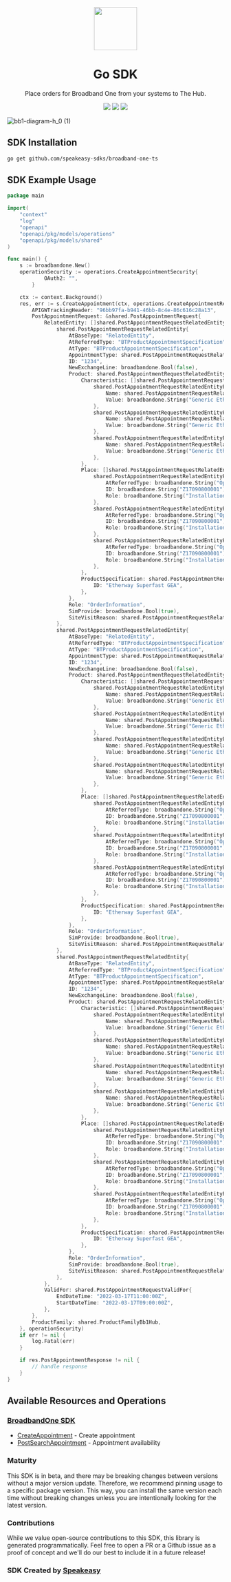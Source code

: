 <div align="center">
    <img src="https://github.com/speakeasy-sdks/broadband-one-go/assets/6267663/22e4e028-de1d-4942-a3dd-48abd278f1ea" width="100">
    <h1>Go SDK</h1>
   <p>Place orders for Broadband One from your systems to The Hub.</p>
   <a href="https://developer.bt.com/products/broadband-one-order-api"><img src="https://img.shields.io/static/v1?label=Docs&message=API Ref&color=5514b4&style=for-the-badge" /></a>
   <a href="https://github.com/speakeasy-sdks/broadband-one-go/actions"><img src="https://img.shields.io/github/actions/workflow/status/speakeasy-sdks/broadband-one-go/speakeasy_sdk_generation.yml?style=for-the-badge" /></a>
  <a href="https://opensource.org/licenses/MIT"><img src="https://img.shields.io/badge/License-MIT-blue.svg?style=for-the-badge" /></a>
</div>

![bb1-diagram-h_0 (1)](https://github.com/speakeasy-sdks/broadband-one-go/assets/6267663/bfc886eb-2ab0-4c64-8423-ef6b3e7d21f7)

<!-- Start SDK Installation -->
## SDK Installation

```bash
go get github.com/speakeasy-sdks/broadband-one-ts
```
<!-- End SDK Installation -->

## SDK Example Usage
<!-- Start SDK Example Usage -->


```go
package main

import(
	"context"
	"log"
	"openapi"
	"openapi/pkg/models/operations"
	"openapi/pkg/models/shared"
)

func main() {
    s := broadbandone.New()
    operationSecurity := operations.CreateAppointmentSecurity{
            OAuth2: "",
        }

    ctx := context.Background()
    res, err := s.CreateAppointment(ctx, operations.CreateAppointmentRequest{
        APIGWTrackingHeader: "96bb97fa-b941-46bb-8c4e-86c616c28a13",
        PostAppointmentRequest: &shared.PostAppointmentRequest{
            RelatedEntity: []shared.PostAppointmentRequestRelatedEntity{
                shared.PostAppointmentRequestRelatedEntity{
                    AtBaseType: "RelatedEntity",
                    AtReferredType: "BTProductAppointmentSpecification",
                    AtType: "BTProductAppointmentSpecification",
                    AppointmentType: shared.PostAppointmentRequestRelatedEntityAppointmentTypeStandard.ToPointer(),
                    ID: "1234",
                    NewExchangeLine: broadbandone.Bool(false),
                    Product: shared.PostAppointmentRequestRelatedEntityProduct{
                        Characteristic: []shared.PostAppointmentRequestRelatedEntityProductCharacteristic{
                            shared.PostAppointmentRequestRelatedEntityProductCharacteristic{
                                Name: shared.PostAppointmentRequestRelatedEntityProductCharacteristicNameAccessTechnology.ToPointer(),
                                Value: broadbandone.String("Generic Ethernet Access"),
                            },
                            shared.PostAppointmentRequestRelatedEntityProductCharacteristic{
                                Name: shared.PostAppointmentRequestRelatedEntityProductCharacteristicNameAccessTechnology.ToPointer(),
                                Value: broadbandone.String("Generic Ethernet Access"),
                            },
                            shared.PostAppointmentRequestRelatedEntityProductCharacteristic{
                                Name: shared.PostAppointmentRequestRelatedEntityProductCharacteristicNameAccessTechnology.ToPointer(),
                                Value: broadbandone.String("Generic Ethernet Access"),
                            },
                        },
                        Place: []shared.PostAppointmentRequestRelatedEntityProductPlace{
                            shared.PostAppointmentRequestRelatedEntityProductPlace{
                                AtReferredType: broadbandone.String("OpenreachAddress"),
                                ID: broadbandone.String("Z17090800001"),
                                Role: broadbandone.String("InstallationAddress"),
                            },
                            shared.PostAppointmentRequestRelatedEntityProductPlace{
                                AtReferredType: broadbandone.String("OpenreachAddress"),
                                ID: broadbandone.String("Z17090800001"),
                                Role: broadbandone.String("InstallationAddress"),
                            },
                            shared.PostAppointmentRequestRelatedEntityProductPlace{
                                AtReferredType: broadbandone.String("OpenreachAddress"),
                                ID: broadbandone.String("Z17090800001"),
                                Role: broadbandone.String("InstallationAddress"),
                            },
                        },
                        ProductSpecification: shared.PostAppointmentRequestRelatedEntityProductProductSpecification{
                            ID: "Etherway Superfast GEA",
                        },
                    },
                    Role: "OrderInformation",
                    SimProvide: broadbandone.Bool(true),
                    SiteVisitReason: shared.PostAppointmentRequestRelatedEntitySiteVisitReasonStandard.ToPointer(),
                },
                shared.PostAppointmentRequestRelatedEntity{
                    AtBaseType: "RelatedEntity",
                    AtReferredType: "BTProductAppointmentSpecification",
                    AtType: "BTProductAppointmentSpecification",
                    AppointmentType: shared.PostAppointmentRequestRelatedEntityAppointmentTypeStandard.ToPointer(),
                    ID: "1234",
                    NewExchangeLine: broadbandone.Bool(false),
                    Product: shared.PostAppointmentRequestRelatedEntityProduct{
                        Characteristic: []shared.PostAppointmentRequestRelatedEntityProductCharacteristic{
                            shared.PostAppointmentRequestRelatedEntityProductCharacteristic{
                                Name: shared.PostAppointmentRequestRelatedEntityProductCharacteristicNameAccessTechnology.ToPointer(),
                                Value: broadbandone.String("Generic Ethernet Access"),
                            },
                            shared.PostAppointmentRequestRelatedEntityProductCharacteristic{
                                Name: shared.PostAppointmentRequestRelatedEntityProductCharacteristicNameAccessTechnology.ToPointer(),
                                Value: broadbandone.String("Generic Ethernet Access"),
                            },
                            shared.PostAppointmentRequestRelatedEntityProductCharacteristic{
                                Name: shared.PostAppointmentRequestRelatedEntityProductCharacteristicNameAccessTechnology.ToPointer(),
                                Value: broadbandone.String("Generic Ethernet Access"),
                            },
                            shared.PostAppointmentRequestRelatedEntityProductCharacteristic{
                                Name: shared.PostAppointmentRequestRelatedEntityProductCharacteristicNameAccessTechnology.ToPointer(),
                                Value: broadbandone.String("Generic Ethernet Access"),
                            },
                        },
                        Place: []shared.PostAppointmentRequestRelatedEntityProductPlace{
                            shared.PostAppointmentRequestRelatedEntityProductPlace{
                                AtReferredType: broadbandone.String("OpenreachAddress"),
                                ID: broadbandone.String("Z17090800001"),
                                Role: broadbandone.String("InstallationAddress"),
                            },
                            shared.PostAppointmentRequestRelatedEntityProductPlace{
                                AtReferredType: broadbandone.String("OpenreachAddress"),
                                ID: broadbandone.String("Z17090800001"),
                                Role: broadbandone.String("InstallationAddress"),
                            },
                            shared.PostAppointmentRequestRelatedEntityProductPlace{
                                AtReferredType: broadbandone.String("OpenreachAddress"),
                                ID: broadbandone.String("Z17090800001"),
                                Role: broadbandone.String("InstallationAddress"),
                            },
                        },
                        ProductSpecification: shared.PostAppointmentRequestRelatedEntityProductProductSpecification{
                            ID: "Etherway Superfast GEA",
                        },
                    },
                    Role: "OrderInformation",
                    SimProvide: broadbandone.Bool(true),
                    SiteVisitReason: shared.PostAppointmentRequestRelatedEntitySiteVisitReasonStandard.ToPointer(),
                },
                shared.PostAppointmentRequestRelatedEntity{
                    AtBaseType: "RelatedEntity",
                    AtReferredType: "BTProductAppointmentSpecification",
                    AtType: "BTProductAppointmentSpecification",
                    AppointmentType: shared.PostAppointmentRequestRelatedEntityAppointmentTypeStandard.ToPointer(),
                    ID: "1234",
                    NewExchangeLine: broadbandone.Bool(false),
                    Product: shared.PostAppointmentRequestRelatedEntityProduct{
                        Characteristic: []shared.PostAppointmentRequestRelatedEntityProductCharacteristic{
                            shared.PostAppointmentRequestRelatedEntityProductCharacteristic{
                                Name: shared.PostAppointmentRequestRelatedEntityProductCharacteristicNameAccessTechnology.ToPointer(),
                                Value: broadbandone.String("Generic Ethernet Access"),
                            },
                            shared.PostAppointmentRequestRelatedEntityProductCharacteristic{
                                Name: shared.PostAppointmentRequestRelatedEntityProductCharacteristicNameAccessTechnology.ToPointer(),
                                Value: broadbandone.String("Generic Ethernet Access"),
                            },
                            shared.PostAppointmentRequestRelatedEntityProductCharacteristic{
                                Name: shared.PostAppointmentRequestRelatedEntityProductCharacteristicNameAccessTechnology.ToPointer(),
                                Value: broadbandone.String("Generic Ethernet Access"),
                            },
                            shared.PostAppointmentRequestRelatedEntityProductCharacteristic{
                                Name: shared.PostAppointmentRequestRelatedEntityProductCharacteristicNameAccessTechnology.ToPointer(),
                                Value: broadbandone.String("Generic Ethernet Access"),
                            },
                        },
                        Place: []shared.PostAppointmentRequestRelatedEntityProductPlace{
                            shared.PostAppointmentRequestRelatedEntityProductPlace{
                                AtReferredType: broadbandone.String("OpenreachAddress"),
                                ID: broadbandone.String("Z17090800001"),
                                Role: broadbandone.String("InstallationAddress"),
                            },
                            shared.PostAppointmentRequestRelatedEntityProductPlace{
                                AtReferredType: broadbandone.String("OpenreachAddress"),
                                ID: broadbandone.String("Z17090800001"),
                                Role: broadbandone.String("InstallationAddress"),
                            },
                            shared.PostAppointmentRequestRelatedEntityProductPlace{
                                AtReferredType: broadbandone.String("OpenreachAddress"),
                                ID: broadbandone.String("Z17090800001"),
                                Role: broadbandone.String("InstallationAddress"),
                            },
                        },
                        ProductSpecification: shared.PostAppointmentRequestRelatedEntityProductProductSpecification{
                            ID: "Etherway Superfast GEA",
                        },
                    },
                    Role: "OrderInformation",
                    SimProvide: broadbandone.Bool(true),
                    SiteVisitReason: shared.PostAppointmentRequestRelatedEntitySiteVisitReasonStandard.ToPointer(),
                },
            },
            ValidFor: shared.PostAppointmentRequestValidFor{
                EndDateTime: "2022-03-17T11:00:00Z",
                StartDateTime: "2022-03-17T09:00:00Z",
            },
        },
        ProductFamily: shared.ProductFamilyBb1Hub,
    }, operationSecurity)
    if err != nil {
        log.Fatal(err)
    }

    if res.PostAppointmentResponse != nil {
        // handle response
    }
}
```
<!-- End SDK Example Usage -->

<!-- Start SDK Available Operations -->
## Available Resources and Operations

### [BroadbandOne SDK](docs/sdks/broadbandone/README.md)

* [CreateAppointment](docs/sdks/broadbandone/README.md#createappointment) - Create appointment
* [PostSearchAppointment](docs/sdks/broadbandone/README.md#postsearchappointment) - Appointment availability
<!-- End SDK Available Operations -->

### Maturity

This SDK is in beta, and there may be breaking changes between versions without a major version update. Therefore, we recommend pinning usage
to a specific package version. This way, you can install the same version each time without breaking changes unless you are intentionally
looking for the latest version.

### Contributions

While we value open-source contributions to this SDK, this library is generated programmatically.
Feel free to open a PR or a Github issue as a proof of concept and we'll do our best to include it in a future release!

### SDK Created by [Speakeasy](https://docs.speakeasyapi.dev/docs/using-speakeasy/client-sdks)
